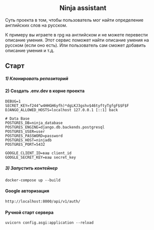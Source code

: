 <h2 align="center">Ninja assistant</h2>
Суть проекта в том, чтобы пользователь мог найти определение английских слов на русском. 

К примеру вы играете в rpg на английском и не можете перевести описание умения. Этот сервис поможет найти описание умения на русском (если оно есть). Или пользователь сам сможет добавить описание умения и т.д.
## Старт

##### 1) Клонировать репозиторий

#### 2) Создать .env.dev в корне проекта

    DEBUG=1
    SECRET_KEY=f244^w4HHGH6yfh)*dgLKJ3gshv$46tyftyTgfgF$$F$F
    DJANGO_ALLOWED_HOSTS=localhost 127.0.0.1 [::1] back
    
    # Data Base
    POSTGRES_DB=ninja_database
    POSTGRES_ENGINE=django.db.backends.postgresql
    POSTGRES_USER=user
    POSTGRES_PASSWORD=password
    POSTGRES_HOST=ninjadb
    POSTGRES_PORT=5432

    GOOGLE_CLIENT_ID=ваш client_id
    GOOGLE_SECRET_KEY=ваш secret_key


##### 3) Запустить контейнер

    docker-compose up --build

#### Google авторизация 

    http://localhost:8000/api/v1/auth/

#### Ручной старт сервера

    uvicorn config.asgi:application --reload
    




